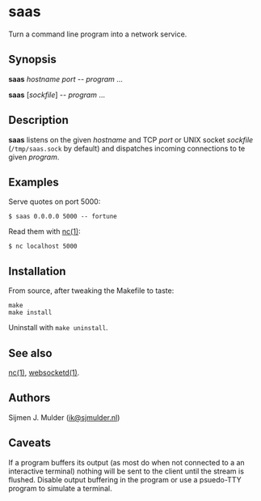 # saas

Turn a command line program into a network service.

## Synopsis

**saas** _hostname_ _port_ -- _program_ ...

**saas** [_sockfile_] -- _program_ ...

## Description

**saas** listens on the given _hostname_ and TCP _port_ or UNIX socket
_sockfile_ (`/tmp/saas.sock` by default) and dispatches incoming connections
to te given _program_.

## Examples

Serve quotes on port 5000:

    $ saas 0.0.0.0 5000 -- fortune

Read them with [nc(1)](https://man.openbsd.org/nc.1):

    $ nc localhost 5000

## Installation

From source, after tweaking the Makefile to taste:

    make
    make install

Uninstall with `make uninstall`.

## See also

[nc(1)](https://man.openbsd.org/nc.1),
[websocketd(1)](https://github.com/joewalnes/websocketd).

## Authors

Sijmen J. Mulder (<ik@sjmulder.nl>)

## Caveats

If a program buffers its output (as most do when not connected to a an
interactive terminal) nothing will be sent to the client until the stream
is flushed.  Disable output buffering in the program or use a psuedo-TTY
program to simulate a terminal.
